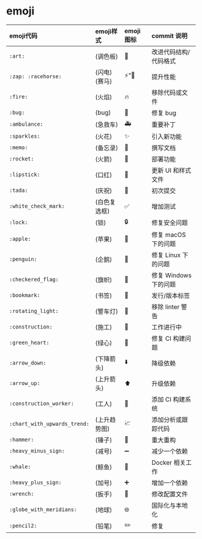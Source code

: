 # emoji

| emoji代码| emoji样式 | emoji 图标 | commit 说明 |
|:----|:----|:----|:----|
|`:art:` |(调色板)| :art: |	改进代码结构/代码格式|
|`:zap: :racehorse:` |(闪电) (赛马)|:zap:“:racehorse:|	提升性能|
|`:fire:`| (火焰)	|:fire:|	移除代码或文件|
|`:bug:` |(bug)	|:bug:|	修复 bug|
|`:ambulance:` |(急救车)	|:ambulance:|	重要补丁|
|`:sparkles:`| (火花)	|:sparkles:	|引入新功能|
|`:memo:`|(备忘录)	|:memo:|	撰写文档|
|`:rocket:` |(火箭)|	:rocket:	|部署功能|
|`:lipstick:` |(口红)	|:lipstick:	|更新 UI 和样式文件|
|`:tada:`| (庆祝)	|:tada:|	初次提交|
|`:white_check_mark:`| (白色复选框)	|:white_check_mark:	|增加测试|
|`:lock:`| (锁)|	:lock:	|修复安全问题|
|`:apple:` |(苹果)	|:apple:	|修复 macOS 下的问题|
|`:penguin:` |(企鹅)	|:penguin:|修复 Linux 下的问题|
|`:checkered_flag:` |(旗帜)	|:checkered_flag:|修复 Windows 下的问题|
|`:bookmark:`| (书签)|	:bookmark:	|发行/版本标签|
|`:rotating_light:` |(警车灯)|	:rotating_light:	|移除 linter 警告|
|`:construction:` |(施工)	|:construction:|	工作进行中|
|`:green_heart:` |(绿心)	|:green_heart:|	修复 CI 构建问题|
|`:arrow_down:`| (下降箭头)	|:arrow_down:|	降级依赖|
|`:arrow_up:` |(上升箭头)|	:arrow_up:	|升级依赖|
|`:construction_worker:` |(工人)|	:construction_worker:|	添加 CI 构建系统|
|`:chart_with_upwards_trend:`| (上升趋势图)|	:chart_with_upwards_trend:	|添加分析或跟踪代码|
|`:hammer:`| (锤子)|	:hammer:|	重大重构|
|`:heavy_minus_sign:`|(减号)|	:heavy_minus_sign:|	减少一个依赖|
|`:whale:`| (鲸鱼)	|:whale:	|Docker 相关工作|
|`:heavy_plus_sign:` |(加号)|	:heavy_plus_sign:	|增加一个依赖|
|`:wrench:` |(扳手)|	:wrench:	|修改配置文件|
|`:globe_with_meridians:`| (地球)|	:globe_with_meridians:|	国际化与本地化|
|`:pencil2:`| (铅笔)	|:pencil2:|	修复 |
